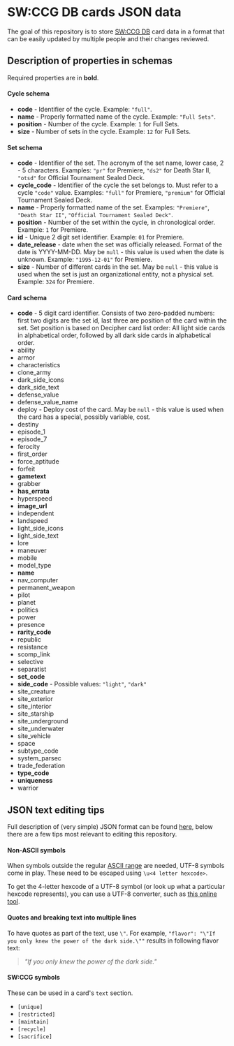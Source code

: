 SW:CCG DB cards JSON data
=========

The goal of this repository is to store [SW:CCG DB](https://swccgdb.com) card data in a format that can be easily updated by multiple people and their changes reviewed.

## Description of properties in schemas

Required properties are in **bold**.

#### Cycle schema

* **code** - Identifier of the cycle. Example: `"full"`.
* **name** - Properly formatted name of the cycle. Example: `"Full Sets"`.
* **position** - Number of the cycle. Example: `1` for Full Sets.
* **size** - Number of sets in the cycle. Example: `12` for Full Sets.

#### Set schema

* **code** - Identifier of the set. The acronym of the set name, lower case, 2 - 5 characters. Examples: `"pr"` for Premiere, `"ds2"` for Death Star II, `"otsd"` for Official Tournament Sealed Deck.
* **cycle_code** - Identifier of the cycle the set belongs to. Must refer to a cycle `"code"` value. Examples: `"full"` for Premiere, `"premium"` for Official Tournament Sealed Deck.
* **name** - Properly formatted name of the set. Examples: `"Premiere"`, `"Death Star II"`, `"Official Tournament Sealed Deck"`.
* **position** - Number of the set within the cycle, in chronological order. Example: `1` for Premiere.
* **id** - Unique 2 digit set identifier. Example: `01` for Premiere.
* **date_release** - date when the set was officially released. Format of the date is YYYY-MM-DD. May be `null` - this value is used when the date is unknown. Example: `"1995-12-01"` for Premiere.
* **size** - Number of different cards in the set. May be `null` - this value is used when the set is just an organizational entity, not a physical set.  Example: `324` for Premiere.

#### Card schema

* **code** - 5 digit card identifier. Consists of two zero-padded numbers: first two digits are the set id, last three are position of the card within the set. Set position is based on Decipher card list order: All light side cards in alphabetical order, followed by all dark side cards in alphabetical order.
* ability
* armor
* characteristics
* clone_army
* dark_side_icons
* dark_side_text
* defense_value
* defense_value_name
* deploy - Deploy cost of the card. May be `null` - this value is used when the card has a special, possibly variable, cost.
* destiny
* episode_1
* episode_7
* ferocity
* first_order
* force_aptitude
* forfeit
* **gametext**
* grabber
* **has_errata**
* hyperspeed
* **image_url**
* independent
* landspeed
* light_side_icons
* light_side_text
* lore
* maneuver
* mobile
* model_type
* **name**
* nav_computer
* permanent_weapon
* pilot
* planet
* politics
* power
* presence
* **rarity_code**
* republic
* resistance
* scomp_link
* selective
* separatist
* **set_code**
* **side_code** - Possible values: `"light"`, `"dark"`
* site_creature
* site_exterior
* site_interior
* site_starship
* site_underground
* site_underwater
* site_vehicle
* space
* subtype_code
* system_parsec
* trade_federation
* **type_code**
* **uniqueness**
* warrior

## JSON text editing tips

Full description of (very simple) JSON format can be found [here](http://www.json.org/), below there are a few tips most relevant to editing this repository.

#### Non-ASCII symbols

When symbols outside the regular [ASCII range](https://en.wikipedia.org/wiki/ASCII#ASCII_printable_code_chart) are needed, UTF-8 symbols come in play. These need to be escaped using `\u<4 letter hexcode>`.

To get the 4-letter hexcode of a UTF-8 symbol (or look up what a particular hexcode represents), you can use a UTF-8 converter, such as [this online tool](http://www.ltg.ed.ac.uk/~richard/utf-8.cgi).

#### Quotes and breaking text into multiple lines

To have quotes as part of the text, use `\"`.  For example, `"flavor": "\"If you only knew the power of the dark side.\""` results in following flavor text:

> *"If you only knew the power of the dark side."*

#### SW:CCG symbols

These can be used in a card's `text` section.

 * `[unique]`
 * `[restricted]`
 * `[maintain]`
 * `[recycle]`
 * `[sacrifice]`

